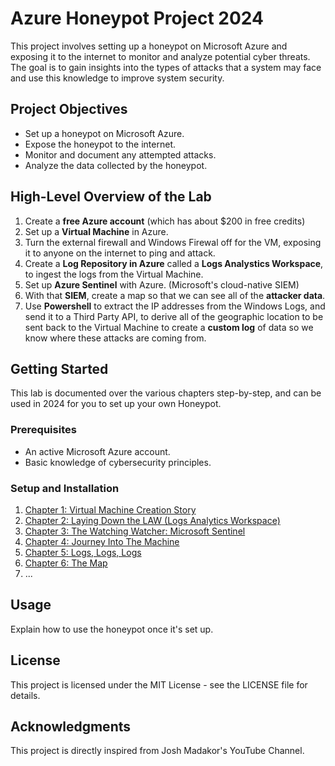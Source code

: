 # Azure Honeypot Project 2024

This project involves setting up a honeypot on Microsoft Azure and exposing it to the internet to monitor and analyze potential cyber threats. The goal is to gain insights into the types of attacks that a system may face and use this knowledge to improve system security.

## Project Objectives

- Set up a honeypot on Microsoft Azure.
- Expose the honeypot to the internet.
- Monitor and document any attempted attacks.
- Analyze the data collected by the honeypot.

## High-Level Overview of the Lab
 1. Create a **free Azure account** (which has about $200 in free  credits)
 2. Set up a **Virtual Machine** in Azure.
 3. Turn the external firewall and Windows Firewal off for the VM, exposing it to anyone on the internet to ping and attack.
 4. Create a **Log Repository in Azure** called a **Logs Analystics Workspace**, to ingest the logs from the Virtual Machine.
 5. Set up **Azure Sentinel** with Azure. (Microsoft's cloud-native SIEM)
 6. With that **SIEM**, create a map so that we can see all of the **attacker data**.
 7. Use **Powershell** to extract the IP addresses from the Windows Logs, and send it to a Third Party API, to derive all of the geographic location to be sent back to the Virtual Machine to create a **custom log** of data so we know where these attacks are coming from.

## Getting Started

This lab is documented over the various chapters step-by-step, and can be used in 2024 for you to set up your own Honeypot.

### Prerequisites

- An active Microsoft Azure account.
- Basic knowledge of cybersecurity principles.

### Setup and Installation

1. [Chapter 1: Virtual Machine Creation Story](https://github.com/ZeroTrustAccess/Honeypot/blob/main/chapters/Step1_VM.md)
2. [Chapter 2: Laying Down the LAW (Logs Analytics Workspace)](https://github.com/ZeroTrustAccess/Honeypot/blob/main/chapters/Step2_LAW.md)
3. [Chapter 3: The Watching Watcher: Microsoft Sentinel](https://github.com/ZeroTrustAccess/Honeypot/blob/main/chapters/Step3_Sent.md)
4. [Chapter 4: Journey Into The Machine](https://github.com/ZeroTrustAccess/Honeypot/blob/main/chapters/Step4_Run.md)
5. [Chapter 5: Logs, Logs, Logs](https://github.com/ZeroTrustAccess/Honeypot/blob/main/chapters/Step5_Log.md)
6. [Chapter 6: The Map](https://github.com/ZeroTrustAccess/Honeypot/blob/main/chapters/Step6_Map.md)
7. 
   ...

## Usage

Explain how to use the honeypot once it's set up.


## License

This project is licensed under the MIT License - see the LICENSE file for details.

## Acknowledgments

This project is directly inspired from Josh Madakor's YouTube Channel.
